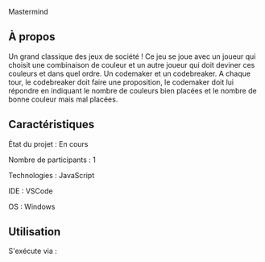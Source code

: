 Mastermind

## À propos 

Un grand classique des jeux de société ! Ce jeu se joue avec un joueur qui choisit une combinaison de couleur et un autre joueur qui doit deviner ces couleurs et dans quel ordre. Un codemaker et un codebreaker. 
A chaque tour, le codebreaker doit faire une proposition, le codemaker doit lui répondre en indiquant le nombre de couleurs bien placées et le nombre de bonne couleur mais mal placées.

## Caractéristiques

État du projet : En cours

Nombre de participants : 1

Technologies : JavaScript

IDE : VSCode

OS : Windows

## Utilisation 

S'exécute via :
